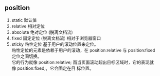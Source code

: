 ## position

1. static 默认值
2. relative 相对定位
3. absolute 绝对定位 (脱离文档流)
4. fixed 固定定位 (脱离文档流) 相对于浏览器窗口
5. sticky 粘性定位
   基于用户的滚动位置来定位。  
   粘性定位的元素是依赖于用户的滚动，在 position:relative 与 position:fixed 定位之间切换。  
   它的行为就像 position:relative; 而当页面滚动超出目标区域时，它的表现就像 position:fixed;，它会固定在目 标位置。
